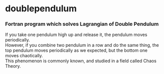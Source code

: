 # doublependulum
### Fortran program which solves Lagrangian of Double Pendulum  
If you take one pendulum high up and release it, the pendulum moves periodically.  
However, if you combine two pendulum in a row and do the same thing, the top pendulum moves periodically as we expected, but the bottom one moves chaotically.  
This phenomenon is commonly known, and studied in a field called Chaos Theory.
